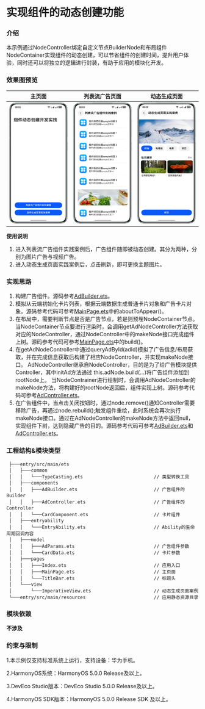 # 实现组件的动态创建功能

### 介绍

本示例通过NodeController绑定自定义节点BuilderNode和布局组件NodeContainer实现组件的动态创建，可以节省组件的创建时间，提升用户体验，同时还可以将独立的逻辑进行封装，有助于应用的模块化开发。

### 效果图预览
| 主页面                                                       | 列表流广告页面                                                 | 动态生成页面                                                             |
|-----------------------------------------------------------|---------------------------------------------------------|--------------------------------------------------------------------|
| <img src="screenshots/device/MainPage.png" width="300px"> | <img src="screenshots/device/Dialog.png" width="300px"> | <img src="screenshots/device/DynamicallyGeneratePages.png" width="300px"> |

**使用说明**

1. 进入列表流广告组件实践案例后，广告组件随即被动态创建。其分为两种，分别为图片广告与视频广告。
2. 进入动态生成页面实践案例后，点击刷新，即可更换主题图片。

### 实现思路

1. 构建广告组件。源码参考[AdBuilder.ets](./entry/src/main/ets/components/AdBuilder.ets)。
2. 模拟从云端初始化卡片列表，根据云端数据生成普通卡片对象和广告卡片对象。源码参考代码可参考[MainPage.ets](./entry/src/main/ets/pages/MainPage.ets)中的aboutToAppear()。
3. 在布局中，需要判断节点是否是广告节点，若是则预埋NodeContainer节点。当NodeContainer节点要进行渲染时，会调用getAdNodeController方法获取对应的NodeController，通过NodeController中的makeNode接口完成组件上树。源码参考代码可参考[MainPage.ets](./entry/src/main/ets/pages/MainPage.ets)中的build()。
4. 在getAdNodeController中通过queryAdById(adId)模拟了广告信息/布局获取，并在完成信息获取后构建了相应NodeController，并实现makeNode接口。 AdNodeController继承自NodeController，目的是为了给广告模块提供Controller，其中initAd方法通过 this.adNode.build(…)将广告组件添加到rootNode上。
   当NodeContrainer进行绘制时，会调用AdNodeController的makeNode方法，将构建好的rootNode返回后，组件实现上树。源码参考代码可参考[AdController.ets](./entry/src/main/ets/components/AdController.ets)。
5. 在广告组件中，当点击关闭按钮时，通过node.remove()通知Controller需要移除广告，再通过node.rebuild();触发组件重绘，此时系统会再次执行makeNode接口。通过在AdNodeController的makeNode方法中返回null，实现组件下树，达到隐藏广告的目的。源码参考代码可参考[AdBuilder.ets](./entry/src/main/ets/components/AdBuilder.ets)和[AdController.ets](./entry/src/main/ets/components/AdController.ets)。

### 工程结构&模块类型

   ```
    ├───entry/src/main/ets                             
    │   ├───common
    │   │   └───TypeCasting.ets                          // 类型转换工具
    │   ├───components
    │   │   ├───AdBuilder.ets                            // 广告组件的Builder
    │   │   ├───AdController.ets                         // 广告组件的Controller
    │   │   └───CardComponent.ets                        // 卡片组件
    │   ├───entryability
    │   │   └───EntryAbility.ets                         // Ability的生命周期回调内容
    │   ├───model
    │   │   ├───AdParams.ets                             // 广告组件参数
    │   │   └───CardData.ets                             // 卡片参数
    │   ├───pages
    │   │   ├───Index.ets                                // 应用入口
    │   │   ├───MainPage.ets                             // 主页面
    │   │   └───TitleBar.ets                             // 标题头
    │   └───view
    │       └───ImperativeView.ets                       // 动态生成页面案例
    └───entry/src/main/resources                         // 应用静态资源目录
   ```

### 模块依赖

**不涉及**

### 约束与限制

1.本示例仅支持标准系统上运行，支持设备：华为手机。

2.HarmonyOS系统：HarmonyOS 5.0.0 Release及以上。

3.DevEco Studio版本：DevEco Studio 5.0.0 Release及以上。

4.HarmonyOS SDK版本：HarmonyOS 5.0.0 Release SDK 及以上。